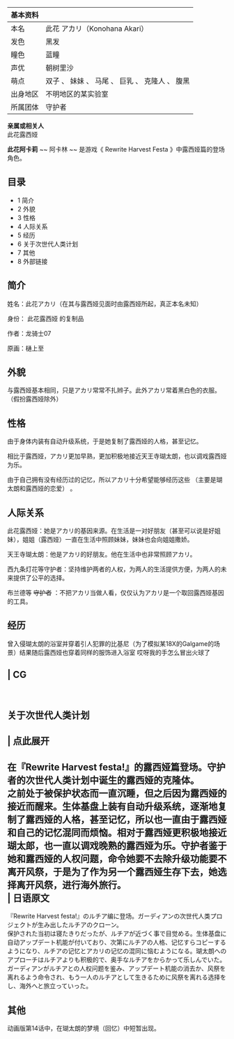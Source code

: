 |  **基本资料**  ||
|---|---|
|本名  |  此花 アカリ（Konohana Akari）   |
|发色  |  黑发   |
|瞳色  |  蓝瞳   |
|声优  |  朝树里沙   |
|萌点  |  双子  、  妹妹  、  马尾  、  巨乳  、  克隆人  、  腹黑   |
|出身地区  |  不明地区的某实验室   |
|所属团体  |  守护者   |
**亲属或相关人**  
此花露西娅  
  
**此花阿卡莉** ~~ 阿卡林  ~~ 是游戏《  Rewrite Harvest Festa  》中露西娅篇的登场角色。

##  目录

  * 1  简介 
  * 2  外貌 
  * 3  性格 
  * 4  人际关系 
  * 5  经历 
  * 6  关于次世代人类计划 
  * 7  其他 
  * 8  外部链接 

##  简介

姓名：此花アカリ（在其与露西娅见面时由露西娅所起，真正本名未知）

身份：  此花露西娅  的复制品

作者：龙骑士07

原画：樋上至

##  外貌

与露西娅基本相同，只是アカリ常常不扎辫子。此外アカリ常着黑白色的衣服。（假扮露西娅除外）

##  性格

由于身体内装有自动升级系统，于是她复制了露西娅的人格，甚至记忆。

相比于露西娅，アカリ更加早熟，更加积极地接近天王寺瑚太朗，也以调戏露西娅为乐。

由于自己拥有没有经历过的记忆，所以アカリ十分希望能够经历这些  （主要是瑚太朗和露西娅的恋爱）  。

##  人际关系

此花露西娅：她是アカリ的基因来源。在生活是一对好朋友（甚至可以说是好姐妹），姐姐（露西娅）一直在生活中照顾妹妹，妹妹也会向姐姐撒娇。

天王寺瑚太朗：他是アカリ的好朋友。他在生活中也非常照顾アカリ。

西九条灯花等守护者：坚持维护两者的人权，为两人的生活提供方便，为两人的未来提供了公平的选择。

布兰德等 ~~守护者~~ ：不把アカリ当做人看，仅仅认为アカリ是一个取回露西娅基因的工具。

##  经历

曾入侵瑚太朗的浴室并穿着引人犯罪的比基尼（为了模拟某18X的Galgame的场景）结果随后露西娅也穿着同样的服饰进入浴室  哎呀我的手怎么冒出火球了

|  CG  
---  
</br>  
  
##  关于次世代人类计划

|  点此展开  
---  
在『Rewrite Harvest festa!』的露西娅篇登场。守护者的次世代人类计划中诞生的露西娅的克隆体。 </br> 之前处于被保护状态而一直沉睡，但之后因为露西娅的接近而醒来。生体基盘上装有自动升级系统，逐渐地复制了露西娅的人格，甚至记忆，所以也一直由于露西娅和自己的记忆混同而烦恼。相对于露西娅更积极地接近瑚太郎，也一直以调戏晚熟的露西娅为乐。守护者鉴于她和露西娅的人权问题，命令她要不去除升级功能要不离开风祭，于是为了作为另一个露西娅生存下去，她选择离开风祭，进行海外旅行。 </br> |  日语原文   
---  
『Rewrite Harvest festa!』のルチア编に登场。ガーディアンの次世代人类プロジェクトが生み出したルチアのクローン。 </br>
保护された当初は寝たきりだったが、ルチアが近づく事で目觉める。生体基盘に自动アップデート机能が付いており、次第にルチアの人格、记忆すらコピーするようになり、ルチアの记忆とアカリの记忆の混同に恼むようになる。瑚太朗へのアプローチはルチアよりも积极的で、奥手なルチアをからかって乐しんでいた。ガーディアンがルチアとの人权问题を鉴み、アップデート机能の消去か、风祭を离れるよう命令され、もう一人のルチアとして生きるために风祭を离れる选择をし、海外へと旅立っていった。
</br>  
  
##  其他

动画版第14话中，在瑚太朗的梦境（回忆）中短暂出现。